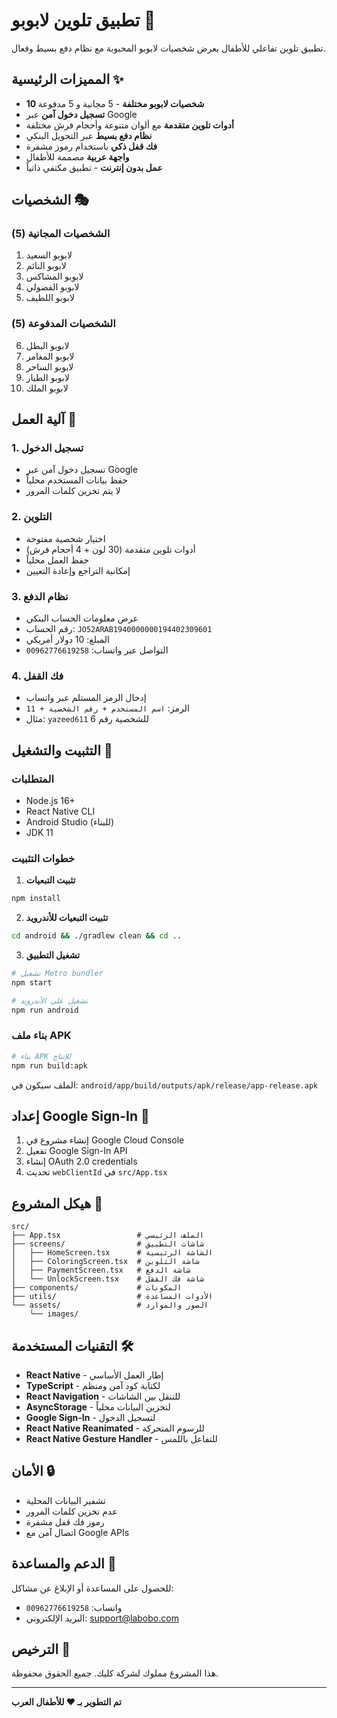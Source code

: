 # تطبيق تلوين لابوبو 🎨

تطبيق تلوين تفاعلي للأطفال يعرض شخصيات لابوبو المحبوبة مع نظام دفع بسيط وفعال.

## المميزات الرئيسية ✨

- **10 شخصيات لابوبو مختلفة** - 5 مجانية و 5 مدفوعة
- **تسجيل دخول آمن** عبر Google
- **أدوات تلوين متقدمة** مع ألوان متنوعة وأحجام فرش مختلفة
- **نظام دفع بسيط** عبر التحويل البنكي
- **فك قفل ذكي** باستخدام رموز مشفرة
- **واجهة عربية** مصممة للأطفال
- **عمل بدون إنترنت** - تطبيق مكتفي ذاتياً

## الشخصيات 🎭

### الشخصيات المجانية (5)
1. لابوبو السعيد
2. لابوبو النائم  
3. لابوبو المشاكس
4. لابوبو الفضولي
5. لابوبو اللطيف

### الشخصيات المدفوعة (5)
6. لابوبو البطل
7. لابوبو المغامر
8. لابوبو الساحر
9. لابوبو الطيار
10. لابوبو الملك

## آلية العمل 🔄

### 1. تسجيل الدخول
- تسجيل دخول آمن عبر Google
- حفظ بيانات المستخدم محلياً
- لا يتم تخزين كلمات المرور

### 2. التلوين
- اختيار شخصية مفتوحة
- أدوات تلوين متقدمة (30 لون + 4 أحجام فرش)
- حفظ العمل محلياً
- إمكانية التراجع وإعادة التعيين

### 3. نظام الدفع
- عرض معلومات الحساب البنكي
- رقم الحساب: `JO52ARAB1940000000194402309601`
- المبلغ: 10 دولار أمريكي
- التواصل عبر واتساب: `00962776619258`

### 4. فك القفل
- إدخال الرمز المستلم عبر واتساب
- الرمز: `اسم المستخدم + رقم الشخصية + 11`
- مثال: `yazeed611` للشخصية رقم 6

## التثبيت والتشغيل 🚀

### المتطلبات
- Node.js 16+
- React Native CLI
- Android Studio (للبناء)
- JDK 11

### خطوات التثبيت

1. **تثبيت التبعيات**
```bash
npm install
```

2. **تثبيت التبعيات للأندرويد**
```bash
cd android && ./gradlew clean && cd ..
```

3. **تشغيل التطبيق**
```bash
# تشغيل Metro bundler
npm start

# تشغيل على الأندرويد
npm run android
```

### بناء ملف APK

```bash
# بناء APK للإنتاج
npm run build:apk
```

الملف سيكون في: `android/app/build/outputs/apk/release/app-release.apk`

## إعداد Google Sign-In 🔐

1. إنشاء مشروع في Google Cloud Console
2. تفعيل Google Sign-In API
3. إنشاء OAuth 2.0 credentials
4. تحديث `webClientId` في `src/App.tsx`

## هيكل المشروع 📁

```
src/
├── App.tsx                 # الملف الرئيسي
├── screens/                # شاشات التطبيق
│   ├── HomeScreen.tsx      # الشاشة الرئيسية
│   ├── ColoringScreen.tsx  # شاشة التلوين
│   ├── PaymentScreen.tsx   # شاشة الدفع
│   └── UnlockScreen.tsx    # شاشة فك القفل
├── components/             # المكونات
├── utils/                  # الأدوات المساعدة
└── assets/                 # الصور والموارد
    └── images/
```

## التقنيات المستخدمة 🛠️

- **React Native** - إطار العمل الأساسي
- **TypeScript** - لكتابة كود آمن ومنظم
- **React Navigation** - للتنقل بين الشاشات
- **AsyncStorage** - لتخزين البيانات محلياً
- **Google Sign-In** - لتسجيل الدخول
- **React Native Reanimated** - للرسوم المتحركة
- **React Native Gesture Handler** - للتفاعل باللمس

## الأمان 🔒

- تشفير البيانات المحلية
- عدم تخزين كلمات المرور
- رموز فك قفل مشفرة
- اتصال آمن مع Google APIs

## الدعم والمساعدة 💬

للحصول على المساعدة أو الإبلاغ عن مشاكل:
- واتساب: `00962776619258`
- البريد الإلكتروني: support@labobo.com

## الترخيص 📄

هذا المشروع مملوك لشركة كليك. جميع الحقوق محفوظة.

---

**تم التطوير بـ ❤️ للأطفال العرب** 